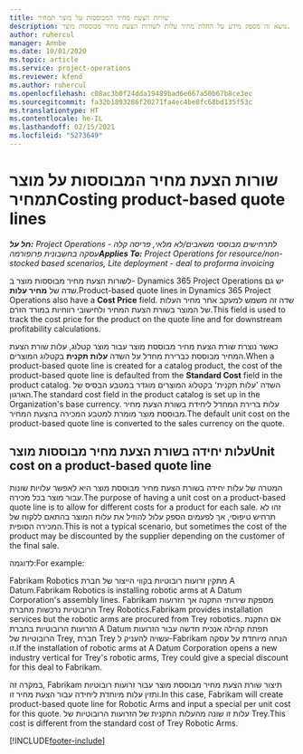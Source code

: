 ```yaml
---
title: שורות הצעת מחיר המבוססות על מוצר תמחיר
description: נושא זה מספק מידע על החלת מחיר עלות לשורות הצעת מחיר מבוססות מוצר.
author: ruhercul
manager: Annbe
ms.date: 10/01/2020
ms.topic: article
ms.service: project-operations
ms.reviewer: kfend
ms.author: ruhercul
ms.openlocfilehash: c08ac3b0f24dda19489bad6e667a50b67b8ce3ec
ms.sourcegitcommit: fa32b1893286f20271fa4ec4be8fc68bd135f53c
ms.translationtype: HT
ms.contentlocale: he-IL
ms.lasthandoff: 02/15/2021
ms.locfileid: "5273649"
---
```

# <a name="costing-product-based-quote-lines"></a><span data-ttu-id="06e21-103">שורות הצעת מחיר המבוססות על מוצר תמחיר</span><span class="sxs-lookup"><span data-stu-id="06e21-103">Costing product-based quote lines</span></span>

<span data-ttu-id="06e21-104">_**חל על:** Project Operations לתרחישים מבוססי משאבים/לא מלאי, פריסה קלה - עסקה בחשבונית פרופורמה_</span><span class="sxs-lookup"><span data-stu-id="06e21-104">_**Applies To:** Project Operations for resource/non-stocked based scenarios, Lite deployment - deal to proforma invoicing_</span></span>


<span data-ttu-id="06e21-105">לשורות הצעת מחיר מבוססות מוצר ב- Dynamics 365 Project Operations יש גם שדה של **מחיר עלות**.</span><span class="sxs-lookup"><span data-stu-id="06e21-105">Product-based quote lines in Dynamics 365 Project Operations also have a **Cost Price** field.</span></span> <span data-ttu-id="06e21-106">שדה זה משמש למעקב אחר מחיר העלות של המוצר בשורת הצעת המחיר ולחישובי רווחיות במורד הזרם.</span><span class="sxs-lookup"><span data-stu-id="06e21-106">This field is used to track the cost price for the product on the quote line and for downstream profitability calculations.</span></span>

<span data-ttu-id="06e21-107">כאשר נוצרת שורת הצעת מחיר מבוססת מוצר עבור מוצר קטלוג, עלות שורת הצעת המחיר מבוססת כברירת מחדל על השדה **עלות תקנית** בקטלוג המוצרים.</span><span class="sxs-lookup"><span data-stu-id="06e21-107">When a product-based quote line is created for a catalog product, the cost of the product-based quote line is defaulted from the **Standard Cost** field in the product catalog.</span></span> <span data-ttu-id="06e21-108">השדה 'עלות תקנית' בקטלוג המוצרים מוגדר במטבע הבסיס של הארגון.</span><span class="sxs-lookup"><span data-stu-id="06e21-108">The standard cost field in the product catalog is set up in the Organization's base currency.</span></span> <span data-ttu-id="06e21-109">עלות ברירת המחדל ליחידת בשורת הצעת מחיר מבוססת מוצר מומרת למטבע המכירה בהצעת המחיר.</span><span class="sxs-lookup"><span data-stu-id="06e21-109">The default unit cost on the product-based quote line is converted to the sales currency on the quote.</span></span>

## <a name="unit-cost-on-a-product-based-quote-line"></a><span data-ttu-id="06e21-110">עלות יחידה בשורת הצעת מחיר מבוססות מוצר</span><span class="sxs-lookup"><span data-stu-id="06e21-110">Unit cost on a product-based quote line</span></span>

<span data-ttu-id="06e21-111">המטרה של עלות יחידה בשורת הצעת מחיר מבוססת מוצר היא לאפשר עלויות שונות עבור מוצר בכל מכירה.</span><span class="sxs-lookup"><span data-stu-id="06e21-111">The purpose of having a unit cost on a product-based quote line is to allow for different costs for a product for each sale.</span></span> <span data-ttu-id="06e21-112">זהו לא תרחיש טיפוסי, אך לפעמים הספק עלול להוזיל את עלות המוצר בהתאם ללקוח של המכירה הסופית.</span><span class="sxs-lookup"><span data-stu-id="06e21-112">This is not a typical scenario, but sometimes the cost of the product may be discounted by the supplier depending on the customer of the final sale.</span></span>

<span data-ttu-id="06e21-113">לדוגמה:</span><span class="sxs-lookup"><span data-stu-id="06e21-113">For example:</span></span>

<span data-ttu-id="06e21-114">Fabrikam Robotics מתקין זרועות רובוטיות בקווי הייצור של חברת A Datum.</span><span class="sxs-lookup"><span data-stu-id="06e21-114">Fabrikam Robotics is installing robotic arms at A Datum Corporation's assembly lines.</span></span> <span data-ttu-id="06e21-115">Fabrikam מספקת שירותי התקנה אך הזרועות הרובוטיות נרכשות מחברת Trey Robotics.</span><span class="sxs-lookup"><span data-stu-id="06e21-115">Fabrikam provides installation services but the robotic arms are procured from Trey robotics.</span></span> <span data-ttu-id="06e21-116">אם התקנת הזרועות הרובוטיות בחברת A Datum תפתח קהילה אנכית חדשה עבור הזרועות הרובוטיות של Trey, חברת Trey עשויה להעניק ל-Fabrikam הנחה מיוחדת על עסקה זו.</span><span class="sxs-lookup"><span data-stu-id="06e21-116">If the installation of robotic arms at A Datum Corporation opens a new industry vertical for Trey's robotic arms, Trey could give a special discount for this deal to Fabrikam.</span></span>

<span data-ttu-id="06e21-117">במקרה זה, Fabrikam תיצור שורת הצעת מחיר מבוססת מוצר עבור זרועות רובוטיות ותזין עלות מיוחדת ליחידה עבור הצעת מחיר זו.</span><span class="sxs-lookup"><span data-stu-id="06e21-117">In this case, Fabrikam will create product-based quote line for Robotic Arms and input a special per unit cost for this quote.</span></span> <span data-ttu-id="06e21-118">עלות זו שונה מהעלות התקנית של הזרועות הרובוטיות של Trey.</span><span class="sxs-lookup"><span data-stu-id="06e21-118">This cost is different from the standard cost of Trey Robotic Arms.</span></span>


[!INCLUDE[footer-include](../../includes/footer-banner.md)]
